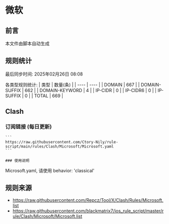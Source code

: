 # 微软

## 前言
本文件由脚本自动生成

## 规则统计
最后同步时间: 2025年02月26日 08:08

各类型规则统计:
| 类型 | 数量(条)  | 
| ---- | ----  |
| DOMAIN | 667 | 
| DOMAIN-SUFFIX | 662 | 
| DOMAIN-KEYWORD | 4 | 
| IP-CIDR | 0 | 
| IP-CIDR6 | 0 | 
| IP-SUFFIX | 0 | 
| TOTAL | 669 | 
## Clash 
### 订阅链接 (每日更新) 

    ```
    https://raw.githubusercontent.com/Ctory-Nily/rule-script/main/rules/Clash/Microsoft/Microsoft.yaml
    ``` 

    ### 使用说明 
Microsoft.yaml, 请使用 behavior: 'classical' 
## 规则来源 
- https://raw.githubusercontent.com/Repcz/Tool/X/Clash/Rules/Microsoft.list 
- https://raw.githubusercontent.com/blackmatrix7/ios_rule_script/master/rule/Clash/Microsoft/Microsoft.list 
